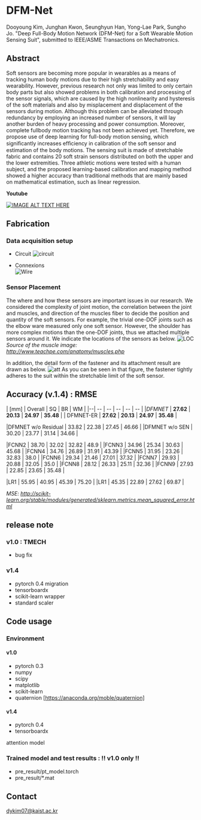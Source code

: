 # DFM-Net

Dooyoung Kim, Junghan Kwon, Seunghyun Han, Yong-Lae Park, Sungho Jo. "Deep Full-Body Motion Network (DFM-Net) for a Soft Wearable Motion Sensing Suit", submitted to IEEE/ASME Transactions on Mechatronics.


## Abstract
Soft sensors are becoming more popular in wearables as a means of tracking human body motions due to their high stretchability and easy wearability. However, previous research not only was limited to only certain body parts but also showed problems in both calibration and processing of the sensor signals, which are caused by the high nonlinearity and hysteresis of the soft materials and also by misplacement and displacement of the sensors during motion. Although this problem can be alleviated through redundancy by employing an increased number of sensors, it will lay another burden of heavy processing and power consumption. Moreover, complete fullbody motion tracking has not been achieved yet. Therefore, we propose use of deep learning for full-body motion sensing, which signiﬁcantly increases efﬁciency in calibration of the soft sensor and estimation of the body motions. The sensing suit is made of stretchable fabric and contains 20 soft strain sensors distributed on both the upper and the lower extremities. Three athletic motions were tested with a human subject, and the proposed learning-based calibration and mapping method showed a higher accuracy than traditional methods that are mainly based on mathematical estimation, such as linear regression. 


**Youtube**

[![IMAGE ALT TEXT HERE](https://img.youtube.com/vi/aiJTen06Lf0/0.jpg)](https://www.youtube.com/watch?v=aiJTen06Lf0)





## Fabrication



### Data acquisition setup

* Circuit
![circuit](figs/circuit.png)

* Connexions  
![Wire](figs/dw.png)


### Sensor Placement
The where and how these sensors are important issues in our research. 
We considered the complexity of joint motion, the correlation between the joint and muscles, and direction of the muscles fiber to decide the position and quantity of the soft sensors. For example, the trivial one-DOF joints such as the elbow ware measured only one soft sensor. However, the shoulder has more complex motions than the one-DOF joints, thus we attached multiple sensors around it. 
We indicate the locations of the sensors as below.
![LOC](figs/sensorLOC.png)
*Source of the muscle image: http://www.teachpe.com/anatomy/muscles.php*


In addition, the detail form of the fastener and its attachment result are drawn as below.
![att](figs/sen_att.png)
As you can be seen in that figure, the fastener tightly adheres to the suit within the stretchable limit of the soft sensor.


## Accuracy (v.1.4) : RMSE
| [mm] | Overall | SQ | BR | WM |
|--| -- | -- | -- | -- | -- |
|*DFMNET* | **27.62** | **20.13** | **24.97** | **35.48** |
| DFMNET-ER | **27.62** | **20.13** | **24.97** | **35.48** |

|DFMNET w/o Residual | 33.82 | 22.38 | 27.45 | 46.66 |
|DFMNET w/o SEN | 30.20 | 23.77 | 31.14 | 34.66 |

|FCNN2 | 38.70 | 32.02 | 32.82 | 48.9 |
|FCNN3 | 34.96 | 25.34 | 30.63 | 45.68 |
|FCNN4 | 34.76 | 26.89 | 31.91 | 43.39 |
|FCNN5 | 31.95 | 23.26 | 32.83 | 38.0 |
|FCNN6 | 29.34 | 21.46 | 27.01 | 37.32 |
|FCNN7 | 29.93 | 20.88 | 32.05 | 35.0 |
|FCNN8 | 28.12 | 26.33 | 25.11 | 32.36 |
|FCNN9 | 27.93 | 22.85 | 23.65 | 35.48 |

|LR1 | 55.95 | 40.95 | 45.39 | 75.20 |
|LR1 | 45.35 | 22.89 | 27.62 | 69.87 |

*MSE:  http://scikit-learn.org/stable/modules/generated/sklearn.metrics.mean_squared_error.html*


## release note

### v1.0 : TMECH

* bug fix

### v1.4

* pytorch 0.4 migration
* tensorboardx
* scikit-learn wrapper
* standard scaler 

## Code usage

### Environment

#### v1.0

* pytorch 0.3
* numpy
* scipy
* matplotlib
* scikit-learn
* quaternion [https://anaconda.org/moble/quaternion]

#### v1.4
* pytorch 0.4
* tensorboardx

attention model

### Trained model and test results : !! v1.0 only !!
* pre_result/pt_model.torch
* pre_result/*.mat

## Contact
dykim07@kaist.ac.kr
